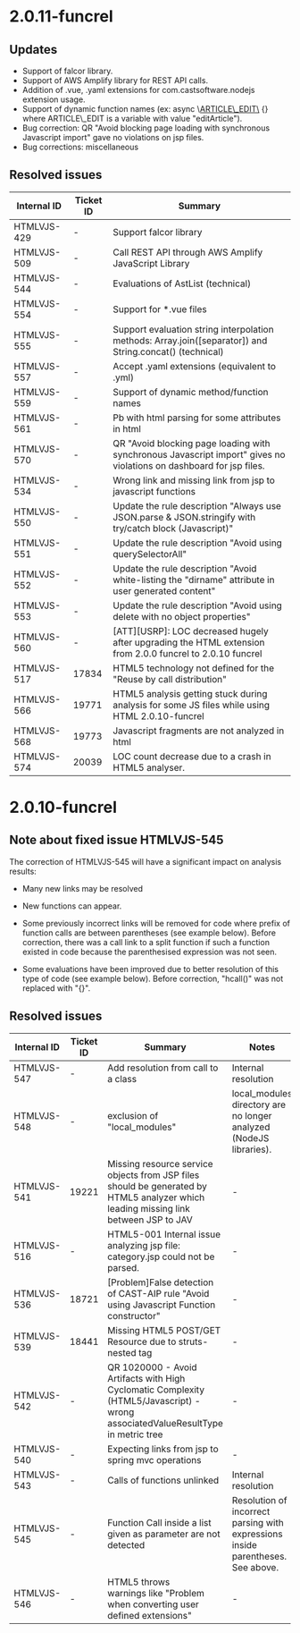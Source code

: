 # 2.0.11-funcrel

## Updates

- Support of falcor library.
- Support of AWS Amplify library for REST API calls.
- Addition of .vue, .yaml extensions for com.castsoftware.nodejs extension usage.
- Support of dynamic function names (ex: async \\[ARTICLE\\_EDIT\\]() \{\} where ARTICLE\\_EDIT is a variable with value "editArticle").
- Bug correction: QR "Avoid blocking page loading with synchronous Javascript import" gave no violations on jsp files.
- Bug corrections: miscellaneous

## Resolved issues

| Internal ID | Ticket ID | Summary |
| ----------- | --------- | ------- |
| HTMLVJS-429 | - | Support falcor library |
| HTMLVJS-509 | - | Call REST API through AWS Amplify JavaScript Library |
| HTMLVJS-544 | - | Evaluations of AstList (technical) |
| HTMLVJS-554 | - | Support for *.vue files |
| HTMLVJS-555 | - | Support evaluation string interpolation methods: Array.join([separator]) and String.concat() (technical) |
| HTMLVJS-557 | - | Accept .yaml extensions (equivalent to .yml) |
| HTMLVJS-559 | - | Support of dynamic method/function names |
| HTMLVJS-561 | - | Pb with html parsing for some attributes in html |
| HTMLVJS-570 | - | QR "Avoid blocking page loading with synchronous Javascript import" gives no violations on dashboard for jsp files. |
| HTMLVJS-534 | - | Wrong link and missing link from jsp to javascript functions |
| HTMLVJS-550 | - | Update the rule description "Always use JSON.parse & JSON.stringify with try/catch block (Javascript)" |
| HTMLVJS-551 | - | Update the rule description "Avoid using querySelectorAll" |
| HTMLVJS-552 | - | Update the rule description "Avoid white-listing the "dirname" attribute in user generated content" |
| HTMLVJS-553 | - | Update the rule description "Avoid using delete with no object properties" |
| HTMLVJS-560 | - | [ATT][USRP]: LOC decreased hugely after upgrading the HTML extension from 2.0.0 funcrel to 2.0.10 funcrel |
| HTMLVJS-517 | 17834 | HTML5 technology not defined for the "Reuse by call distribution" |
| HTMLVJS-566 | 19771 | HTML5 analysis getting stuck during analysis for some JS files while using HTML 2.0.10-funcrel |
| HTMLVJS-568 | 19773 | Javascript fragments are not analyzed in html |
| HTMLVJS-574 | 20039 | LOC count decrease due to a crash in HTML5 analyser. |

# 2.0.10-funcrel

## Note about fixed issue HTMLVJS-545

The correction of HTMLVJS-545 will have a significant impact on analysis results:
- Many new links may be resolved
- New functions can appear.
- Some previously incorrect links will be removed for code where prefix of function calls are between parentheses (see example below). Before correction, there was a call link to a split function if such a function existed in code because the parenthesised expression was not seen.

- Some evaluations have been improved due to better resolution of this type of code (see example below). Before correction, "hcall()" was not replaced with "\{\}".

## Resolved issues

| Internal ID | Ticket ID | Summary | Notes |
| ----------- | --------- | ------- | ----- |
| HTMLVJS-547 | - | Add resolution from call to a class | Internal resolution |
| HTMLVJS-548 | - | exclusion of "local_modules" | local_modules directory are no longer analyzed (NodeJS libraries). |
| HTMLVJS-541 | 19221 | Missing resource service objects from JSP files should be generated by HTML5 analyzer which leading missing link between JSP to JAV | - |
| HTMLVJS-516 | - | HTML5-001 Internal issue analyzing jsp file: category.jsp could not be parsed. | - |
| HTMLVJS-536 | 18721 | [Problem]False detection of CAST-AIP rule "Avoid using Javascript Function constructor" | - |
| HTMLVJS-539 | 18441 | Missing HTML5 POST/GET Resource due to struts-nested tag | - |
| HTMLVJS-542 | - | QR 1020000 - Avoid Artifacts with High Cyclomatic Complexity (HTML5/Javascript) - wrong associatedValueResultType in metric tree | - |
| HTMLVJS-540 | - | Expecting links from jsp to spring mvc operations | - |
| HTMLVJS-543 | - | Calls of functions unlinked | Internal resolution |
| HTMLVJS-545 | - | Function Call inside a list given as parameter are not detected | Resolution of incorrect parsing with expressions inside parentheses. See above. |
| HTMLVJS-546 | - | HTML5 throws warnings like "Problem when converting user defined extensions" | - |

